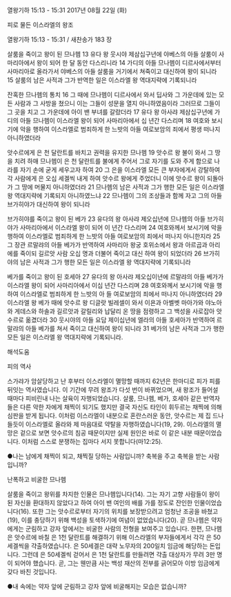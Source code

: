 열왕기하 15:13 - 15:31 
2017년 08월 22일 (화)

피로 물든 이스라엘의 왕조



열왕기하 15:13 - 15:31 / 새찬송가 183 장


살룸을 죽이고 왕이 된 므나헴
13 유다 왕 웃시야 제삼십구년에 야베스의 아들 살룸이 사마리아에서 왕이 되어 한 달 동안 다스리니라 14 가디의 아들 므나헴이 디르사에서부터 사마리아로 올라가서 야베스의 아들 살룸을 거기에서 쳐죽이고 대신하여 왕이 되니라 15 살룸의 남은 사적과 그가 반역한 일은 이스라엘 왕 역대지략에 기록되니라

잔혹한 므나헴의 통치
16 그 때에 므나헴이 디르사에서 와서 딥사와 그 가운데에 있는 모든 사람과 그 사방을 쳤으니 이는 그들이 성문을 열지 아니하였음이라 그러므로 그들이 그 곳을 치고 그 가운데에 아이 밴 부녀를 갈랐더라 17 유다 왕 아사랴 제삼십구년에 가디의 아들 므나헴이 이스라엘 왕이 되어 사마리아에서 십 년간 다스리며 18 여호와 보시기에 악을 행하여 이스라엘로 범죄하게 한 느밧의 아들 여로보암의 죄에서 평생 떠나지 아니하였더라

앗수르에게 은 천 달란트를 바치고 권력을 유지한 므나헴
19 앗수르 왕 불이 와서 그 땅을 치려 하매 므나헴이 은 천 달란트를 불에게 주어서 그로 자기를 도와 주게 함으로 나라를 자기 손에 굳게 세우고자 하여 20 그 은을 이스라엘 모든 큰 부자에게서 강탈하여 각 사람에게 은 오십 세겔씩 내게 하여 앗수르 왕에게 주었더니 이에 앗수르 왕이 되돌아가 그 땅에 머물지 아니하였더라 21 므나헴의 남은 사적과 그가 행한 모든 일은 이스라엘 왕 역대지략에 기록되지 아니하였느냐 22 므나헴이 그의 조상들과 함께 자고 그의 아들 브가히야가 대신하여 왕이 되니라

브가히야를 죽이고 왕이 된 베가
23 유다의 왕 아사랴 제오십년에 므나헴의 아들 브가히야가 사마리아에서 이스라엘 왕이 되어 이 년간 다스리며 24 여호와께서 보시기에 악을 행하여 이스라엘로 범죄하게 한 느밧의 아들 여로보암의 죄에서 떠나지 아니한지라 25 그 장관 르말랴의 아들 베가가 반역하여 사마리아 왕궁 호위소에서 왕과 아르곱과 아리에를 죽이되 길르앗 사람 오십 명과 더불어 죽이고 대신 하여 왕이 되었더라 26 브가히야의 남은 사적과 그가 행한 모든 일은 이스라엘 왕 역대지략에 기록되니라

베가를 죽이고 왕이 된 호세아
27 유다의 왕 아사랴 제오십이년에 르말랴의 아들 베가가 이스라엘 왕이 되어 사마리아에서
이십 년간 다스리며 28 여호와께서 보시기에 악을 행하여 이스라엘로 범죄하게 한 느밧의 아
들 여로보암의 죄에서 떠나지 아니하였더라 29 이스라엘 왕 베가 때에 앗수르 왕 디글랏 빌레셀이 와서 이욘과 아벨벳 마아가와 야노아와 게데스와 하솔과 길르앗과 갈릴리와 납달리 온 땅을 점령하고 그 백성을 사로잡아 앗수르로 옮겼더라 30 웃시야의 아들 요담 제이십년에 엘라의 아들 호세아가 반역하여 르말랴의 아들 베가를 쳐서 죽이고 대신하여 왕이 되니라 31 베가의 남은 사적과 그가 행한 모든 일은 이스라엘 왕 역대지략에 기록되니라.

해석도움





피의 역사

스가랴가 암살당하고 난 후부터 이스라엘이 멸망할 때까지 62년은 한마디로 피가 피를 뒤잇는 역사였습니다. 이 기간에 무려 왕조가 다섯 번이 바뀌었으며, 새 왕조가 들어설 때마다 피비린내 나는 살육이 자행되었습니다. 살룸, 므나헴, 베가, 호세아 같은 반역자들은 다른 악한 자에게 채찍이 되기도 했지만 결국 자신도 타인이 휘두르는 채찍에 의해 심판을 받게 됩니다. 
이처럼 이스라엘이 내분으로 혼란스러운 동안, 앗수르는 제 집 드나들듯이 이스라엘로 올라와 제 마음대로 약탈을 자행하였습니다(19, 29). 이스라엘의 멸망은 겉으로 보면 앗수르의 침공 때문이지만 실제 원인은 바로 이 같은 내분 때문이었습니다. 이처럼 스스로 분쟁하는 집마다 서지 못합니다(마12:25).

●나는 남에게 채찍이 되고, 채찍질 당하는 사람입니까? 축복을 주고 축복을 받는 사람입니까?

난폭하고 비굴한 므나헴

살룸을 죽이고 왕위를 차지한 인물은 므나헴입니다(14). 그는 자기 고향 사람들이 왕이 된 자신을 환대하지 않았다고 하여 아이 밴 여인의 배를 가를 정도로 잔인한 인물이었습니다(16). 또한 그는 앗수르로부터 자기의 위치를 보장받으려고 엄청난 조공을 바쳤고(19), 이를 충당하기 위해 백성을 토색하기에 여념이 없었습니다(20). 곧 므나헴은 약자에게는 군림하고 강자 앞에서는 비굴한 사람의 전형을 보여주고 있습니다. 
한편, 므나헴은 앗수르에 바칠 은 1천 달란트를 해결하기 위해 이스라엘의 부자들에게서 각각 은 50세겔씩을 갹출하였습니다. 은 50세겔은 대략 노무자의 200일치 임금에 해당하는 돈입니다. 그런데 은 50세겔씩 걷어서 은 1천 달란트를 만들려면 갹출 대상자가 무려 3만 명이 되어야 했습니다. 
곧, 그는 웬만큼 사는 백성 재산의 전부를 긁어모아 이방 임금에게 갖다 바친 것입니다. 

●내 속에는 약자 앞에 군림하고 강자 앞에 비굴해지는 모습은 없습니까?